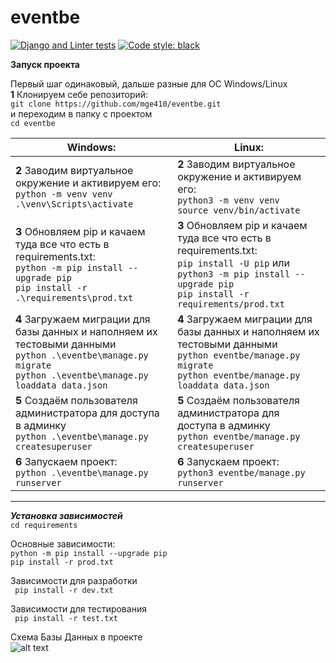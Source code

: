 # eventbe

[![Django and Linter tests](https://github.com/mge410/eventbe/actions/workflows/django.yml/badge.svg)](https://github.com/mge410/eventbe/actions/workflows/django.yml)
[![Code style: black](https://img.shields.io/badge/code%20style-black-000000.svg)](https://github.com/psf/black)

**Запуск проекта**

Первый шаг одинаковый, дальше разные для OC Windows/Linux  
**1** Клонируем себе репозиторий:  
```git clone https://github.com/mge410/eventbe.git ```  
и переходим в папку с проектом   
```cd eventbe ```

| Windows:                                                                                                                                                                         | Linux:                                                                                                                                                                                                     |
|----------------------------------------------------------------------------------------------------------------------------------------------------------------------------------|------------------------------------------------------------------------------------------------------------------------------------------------------------------------------------------------------------|
| **2** Заводим виртуальное окружение и активируем его: <br> ```python -m venv venv ``` <br> ```.\venv\Scripts\activate ```                                                        | **2** Заводим виртуальное окружение и активируем его: <br> ```python3 -m venv venv ``` <br> ```source venv/bin/activate ```                                                                                |
| **3** Обновляем pip и качаем туда все что есть в requirements.txt: <br>```python -m pip install --upgrade pip``` <br> ```pip install -r .\requirements\prod.txt ```      | **3** Обновляем pip и качаем туда все что есть в requirements.txt: <br> ```pip install -U pip``` или    ```python3 -m pip install --upgrade pip``` <br> ```pip install -r requirements/prod.txt``` |
| **4** Загружаем миграции для базы данных и наполняем их тестовыми данными <br>```python .\eventbe\manage.py migrate``` <br> ```python .\eventbe\manage.py loaddata data.json ``` | **4** Загружаем миграции для базы данных и наполняем их тестовыми данными <br>```python eventbe/manage.py migrate``` <br> ```python eventbe/manage.py loaddata data.json ```                               |
| **5** Cоздаём пользователя администратора для доступа в админку  <br>```python .\eventbe\manage.py createsuperuser```                                                            | **5** Cоздаём пользователя администратора для доступа в админку <br>```python eventbe/manage.py createsuperuser``` <br>                                                                                    |
| **6** Запускаем проект: <br> ``` python .\eventbe\manage.py runserver ```                                                                                                        | **6** Запускаем проект: <br> ```python3 eventbe/manage.py runserver```                                                                                                                                     |

---

***Установка зависимостей***  
```cd requirements```  

Основные зависимости:  
```python -m pip install --upgrade pip```   
```pip install -r prod.txt ```  

Зависимости для разработки  
``` pip install -r dev.txt```  

Зависимости для тестирования   
``` pip install -r test.txt```

Схема Базы Данных в проекте  
![alt text](database.PNG)
